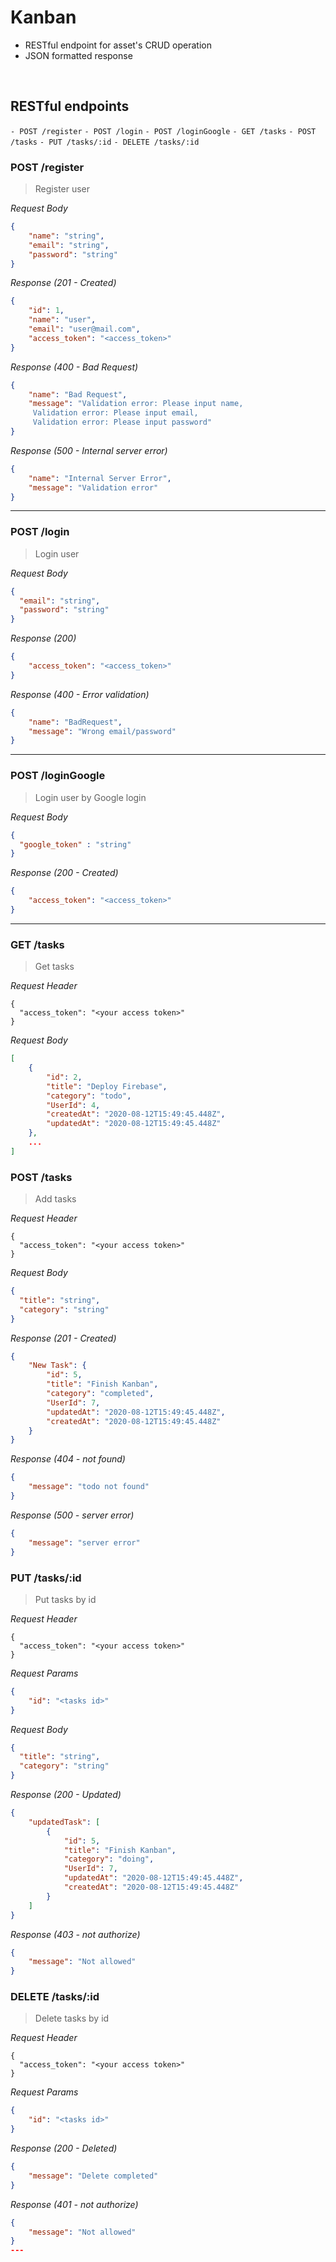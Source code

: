 # Kanban

* RESTful endpoint for asset's CRUD operation
* JSON formatted response

&nbsp;

## RESTful endpoints
` - POST /register `
` - POST /login `
` - POST /loginGoogle `
` - GET /tasks `
` - POST /tasks `
` - PUT /tasks/:id `
` - DELETE /tasks/:id `

### POST /register

> Register user

_Request Body_
```json
{
    "name": "string",
    "email": "string",
    "password": "string"
}
```

_Response (201 - Created)_
```json
{
    "id": 1,
    "name": "user",
    "email": "user@mail.com",
    "access_token": "<access_token>"
}
```

_Response (400 - Bad Request)_
```json
{
    "name": "Bad Request",
    "message": "Validation error: Please input name,
     Validation error: Please input email,
     Validation error: Please input password"
}
```

_Response (500 - Internal server error)_
```json
{
    "name": "Internal Server Error",
    "message": "Validation error"
}
```
---

### POST /login

> Login user

_Request Body_
```json
{
  "email": "string",
  "password": "string"
}
```

_Response (200)_
```json
{
    "access_token": "<access_token>"
}
```

_Response (400 - Error validation)_
```json
{
    "name": "BadRequest",
    "message": "Wrong email/password"
}
```
---
### POST /loginGoogle

> Login user by Google login

_Request Body_
```json
{
  "google_token" : "string"
}
```

_Response (200 - Created)_
```json
{
    "access_token": "<access_token>"
}
```

---
### GET /tasks

> Get tasks

_Request Header_
```
{
  "access_token": "<your access token>"
}
```

_Request Body_
```json
[
    {
        "id": 2,
        "title": "Deploy Firebase",
        "category": "todo",
        "UserId": 4,
        "createdAt": "2020-08-12T15:49:45.448Z",
        "updatedAt": "2020-08-12T15:49:45.448Z"
    },
    ...
]
```

### POST /tasks

> Add tasks

_Request Header_
```
{
  "access_token": "<your access token>"
}
```

_Request Body_
```json
{
  "title": "string",
  "category": "string"
}
```

_Response (201 - Created)_
```json
{
    "New Task": {
        "id": 5,
        "title": "Finish Kanban",
        "category": "completed",
        "UserId": 7,
        "updatedAt": "2020-08-12T15:49:45.448Z",
        "createdAt": "2020-08-12T15:49:45.448Z"
    }
}
```

_Response (404 - not found)_
```json
{
    "message": "todo not found"
}
```

_Response (500 - server error)_
```json
{
    "message": "server error"
}
```
### PUT /tasks/:id

> Put tasks by id

_Request Header_
```
{
  "access_token": "<your access token>"
}
```

_Request Params_
```json
{
    "id": "<tasks id>"
}
```

_Request Body_
```json
{
  "title": "string",
  "category": "string"
}
```

_Response (200 - Updated)_
```json
{
    "updatedTask": [
        {
            "id": 5,
            "title": "Finish Kanban",
            "category": "doing",
            "UserId": 7,
            "updatedAt": "2020-08-12T15:49:45.448Z",
            "createdAt": "2020-08-12T15:49:45.448Z"
        }
    ]
}
```

_Response (403 - not authorize)_
```json
{
    "message": "Not allowed"
}
```

### DELETE /tasks/:id

> Delete tasks by id

_Request Header_
```
{
  "access_token": "<your access token>"
}
```

_Request Params_
```json
{
    "id": "<tasks id>"
}
```

_Response (200 - Deleted)_
```json
{
    "message": "Delete completed"
}
```

_Response (401 - not authorize)_
```json
{
    "message": "Not allowed"
}
---